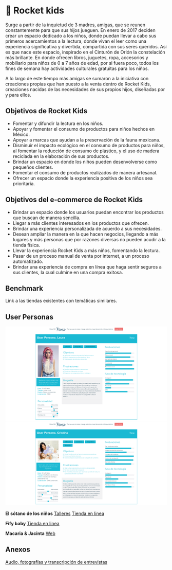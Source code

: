 # :rocket: Rocket kids
Surge a partir de la inquietud de 3 madres, amigas, que se reunen constantemente
para que sus hijos jueguen. En enero de 2017 deciden crear un espacio dedicado a los niños, 
donde puedan llevar a cabo sus primeros acercamientos a la lectura, donde vivan el leer como
una experiencia significativa y divertida, compartida con sus seres queridos. 
Así es que nace este espacio, inspirado en el Cinturón de Orión la constelación más brillante. 
En donde ofrecen libros, juguetes, ropa, accesorios y mobiliario para niños de 0 a 7 años de edad, 
por si fuera poco, todos los fines de semana hay actividades culturales gratuitas para los niños.

A lo largo de este tiempo más amigas se sumaron a la iniciativa con creaciones propias 
que han puesto a la venta dentro de Rocket Kids, creaciones nacidas de las necesidades de
sus propios hijos, diseñadas por y para ellos. 

## Objetivos de Rocket Kids
* Fomentar y difundir la lectura en los niños.
* Apoyar y fomentar el consumo de productos para niños hechos en México. 
* Apoyar a marcas que ayudan a la preservación de la fauna mexicana.  
* Disminuir el impacto ecológico en el consumo de productos para niños, al fomentar 
    la reducción de consumo de plástico, y el uso de madera reciclada en la elaboración
    de sus productos. 
* Brindar un espacio en donde los niños pueden desenvolverse como pequeños clientes.
* Fomentar el consumo de productos realizados de manera artesanal.
* Ofrecer un espacio donde la experiencia positiva de los niños sea prioritaria.

## Objetivos del e-commerce de Rocket Kids
* Brindar un espacio donde los usuarios puedan encontrar los productos que buscan 
    de manera sencilla.
* Llegar a más clientes interesados en los productos que ofrecen.
* Brindar una experiencia personalizada de acuerdo a sus necesidades.
* Desean ampliar la manera en la que hacen negocios, llegando a más lugares y más personas
    que por razones diversas no pueden acudir a la tienda física.
* Llevar la experiencia Rocket Kids a más niños, fomentando la lectura.
* Pasar de un proceso manual de venta por internet, a un proceso automatizado. 
* Brindar una experiencia de compra en línea que haga sentir seguros a sus clientes, 
    la cual culmine en una compra exitosa.

## Benchmark
Link a las tiendas existentes con temáticas similares.

## User Personas
![User Laura](img/lau.png)
![User Laura](img/cristina.png)

**El sótano de los niños** 
[Talleres](https://www.elsotano.com/eventos.php)
[Tienda en linea](https://www.elsotano.com/ninos.php?page=1)

**Fify baby**
[Tienda en linea](https://www.fifibabyshop.com/)

**Macaria & Jacinta**
[Web](http://www.macariayjacinta.mx/)

## Anexos

[Audio, fotografías y transcripción de entrevistas](https://drive.google.com/drive/u/0/folders/1rsDWmlKbuUd0wZUUV8EEI8Cyw4Xqtn8p)